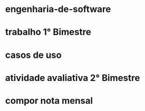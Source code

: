 # engenharia-de-software
# trabalho 1° Bimestre 
# casos de uso 
# atividade avaliativa 2° Bimestre
# compor nota mensal 
